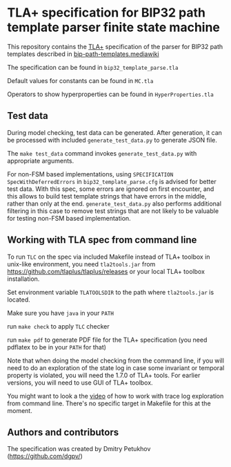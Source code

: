 # TLA+ specification for BIP32 path template parser finite state machine

This repository contains the [TLA+](https://lamport.azurewebsites.net/tla/tla.html)
specification of the parser for BIP32 path templates described in [bip-path-templates.mediawiki](bip-path-templates.mediawiki)

The specification can be found in `bip32_template_parse.tla`

Default values for constants can be found in `MC.tla`

Operators to show hyperproperties can be found in `HyperProperties.tla`

## Test data

During model checking, test data can be generated. After generation, it can be processed with included `generate_test_data.py` to generate JSON file.

The `make test_data` command invokes `generate_test_data.py` with appropriate arguments.

For non-FSM based implementations, using `SPECIFICATION SpecWithDeferredErrors` in `bip32_template_parse.cfg` is advised for better test data. With this spec, some errors are ignored on first encounter, and this allows to build test template strings that have errors in the middle, rather than only at the end. `generate_test_data.py` also performs additional filtering in this case to remove test strings that are not likely to be valuable for testing non-FSM based implementation.

## Working with TLA spec from command line

To run `TLC` on the spec via included Makefile instead of
TLA+ toolbox in unix-like environment, you need `tla2tools.jar`
from https://github.com/tlaplus/tlaplus/releases or your local
TLA+ toolbox installation.

Set environment variable `TLATOOLSDIR` to the path where
`tla2tools.jar` is located.

Make sure you have `java` in your `PATH`

run `make check` to apply `TLC` checker

run `make pdf` to generate PDF file for the TLA+ specification
(you need pdflatex to be in your `PATH` for that)

Note that when doing the model checking from the command line,
if you will need to do an exploration of the state log in case some invariant
or temporal property is violated, you will need the 1.7.0 of TLA+ tools.
For earlier versions, you will need to use GUI of TLA+ toolbox.

You might want to look a the [video](https://www.youtube.com/watch?v=pTN3nHvSm84&feature=youtu.be)
of how to work with trace log exploration from command line.
There's no specific target in Makefile for this at the moment.

## Authors and contributors

The specification was created by Dmitry Petukhov (https://github.com/dgpv/)
